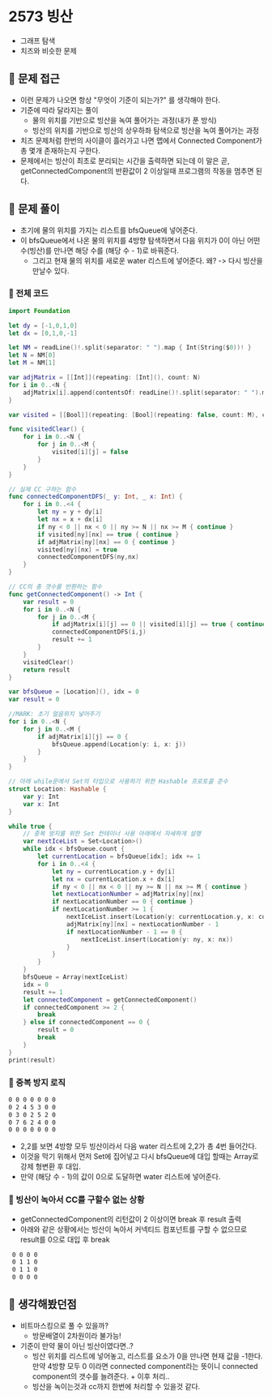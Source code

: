 # 2573 빙산
- 그래프 탐색
- 치즈와 비슷한 문제

## 🍎 문제 접근
- 이런 문제가 나오면 항상 "무엇이 기준이 되는가?" 를 생각해야 한다.
- 기준에 따라 달라지는 풀이
    - 물의 위치를 기반으로 빙산을 녹여 풀어가는 과정(내가 푼 방식)
    - 빙산의 위치를 기반으로 빙산의 상우하좌 탐색으로 빙산을 녹여 풀어가는 과정
- 치즈 문제처럼 한번의 사이클이 흘러가고 나면 맵에서 Connected Component가 총 몇개 존재하는지 구한다.
- 문제에서는 빙산이 최초로 분리되는 시간을 출력하면 되는데 이 말은 곧, getConnectedComponent의 반환값이 2 이상일때 프로그램의 작동을 멈추면 된다.

## 🍎 문제 풀이
- 초기에 물의 위치를 가지는 리스트를 bfsQueue에 넣어준다.
- 이 bfsQueue에서 나온 물의 위치를 4방향 탐색하면서 다음 위치가 0이 아닌 어떤 수(빙산)를 만나면 해당 수를 (해당 수 - 1)로 바꿔준다.
    - 그리고 현재 물의 위치를 새로운 water 리스트에 넣어준다. 왜? -> 다시 빙산을 만날수 있다.
### 📖 전체 코드
```swift
import Foundation

let dy = [-1,0,1,0]
let dx = [0,1,0,-1]

let NM = readLine()!.split(separator: " ").map { Int(String($0))! }
let N = NM[0]
let M = NM[1]

var adjMatrix = [[Int]](repeating: [Int](), count: N)
for i in 0..<N {
    adjMatrix[i].append(contentsOf: readLine()!.split(separator: " ").map { Int(String($0))! })
}

var visited = [[Bool]](repeating: [Bool](repeating: false, count: M), count: N)

func visitedClear() {
    for i in 0..<N {
        for j in 0..<M {
            visited[i][j] = false
        }
    }
}

// 실제 CC 구하는 함수
func connectedComponentDFS(_ y: Int, _ x: Int) {
    for i in 0..<4 {
        let ny = y + dy[i]
        let nx = x + dx[i]
        if ny < 0 || nx < 0 || ny >= N || nx >= M { continue }
        if visited[ny][nx] == true { continue }
        if adjMatrix[ny][nx] == 0 { continue }
        visited[ny][nx] = true
        connectedComponentDFS(ny,nx)
    }
}

// CC의 총 갯수를 반환하는 함수
func getConnectedComponent() -> Int {
    var result = 0
    for i in 0..<N {
        for j in 0..<M {
            if adjMatrix[i][j] == 0 || visited[i][j] == true { continue }
            connectedComponentDFS(i,j)
            result += 1
        }
    }
    visitedClear()
    return result
}

var bfsQueue = [Location](), idx = 0
var result = 0

//MARK: 초기 얼음위치 넣어주기
for i in 0..<N {
    for j in 0..<M {
        if adjMatrix[i][j] == 0 {
            bfsQueue.append(Location(y: i, x: j))
        }
    }
}

// 아래 while문에서 Set의 타입으로 사용하기 위한 Hashable 프로토콜 준수
struct Location: Hashable {
    var y: Int
    var x: Int
}

while true {
    // 중복 방지를 위한 Set 컨테이너 사용 아래에서 자세하게 설명
    var nextIceList = Set<Location>()
    while idx < bfsQueue.count {
        let currentLocation = bfsQueue[idx]; idx += 1
        for i in 0..<4 {
            let ny = currentLocation.y + dy[i]
            let nx = currentLocation.x + dx[i]
            if ny < 0 || nx < 0 || ny >= N || nx >= M { continue }
            let nextLocationNumber = adjMatrix[ny][nx]
            if nextLocationNumber == 0 { continue }
            if nextLocationNumber >= 1 {
                nextIceList.insert(Location(y: currentLocation.y, x: currentLocation.x))
                adjMatrix[ny][nx] = nextLocationNumber - 1
                if nextLocationNumber - 1 == 0 {
                    nextIceList.insert(Location(y: ny, x: nx))
                }
            }
        }
    }
    bfsQueue = Array(nextIceList)
    idx = 0
    result += 1
    let connectedComponent = getConnectedComponent()
    if connectedComponent >= 2 {
        break
    } else if connectedComponent == 0 {
        result = 0
        break
    }
}
print(result)  
```

### 📖 중복 방지 로직
```bash
0 0 0 0 0 0 0
0 2 4 5 3 0 0
0 3 0 2 5 2 0
0 7 6 2 4 0 0
0 0 0 0 0 0 0
```
- 2,2를 보면 4방향 모두 빙산이라서 다음 water 리스트에 2,2가 총 4번 들어간다.
- 이것을 막기 위해서 먼저 Set에 집어넣고 다시 bfsQueue에 대입 할때는 Array로 강제 형변환 후 대입.
- 만약 (해당 수 - 1)의 값이 0으로 도달하면 water 리스트에 넣어준다.

### 📖 빙산이 녹아서 CC를 구할수 없는 상황
- getConnectedComponent의 리턴값이 2 이상이면 break 후 result 출력
- 아래와 같은 상황에서는 빙산이 녹아서 커넥티드 컴포넌트를 구할 수 없으므로 result를 0으로 대입 후 break
```bash
 0 0 0 0
 0 1 1 0
 0 1 1 0
 0 0 0 0
```

## 🍎 생각해봤던점
- 비트마스킹으로 풀 수 있을까?
    - 방문배열이 2차원이라 불가능!
- 기준이 만약 물이 아닌 빙산이였다면..?
     - 빙산 위치를 리스트에 넣어놓고, 리스트를 요소가 0을 만나면 현재 값을 -1한다. 만약 4방향 모두 0 이라면 connected component라는 뜻이니 connected component의 갯수를 늘려준다. + 이후 처리..
     - 빙산을 녹이는것과 cc까지 한번에 처리할 수 있을것 같다.
